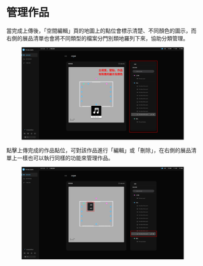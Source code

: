 # 管理作品

當完成上傳後，「空間編輯」頁的地圖上的點位會標示清楚、不同顏色的圖示，而右側的展品清單也會將不同類型的檔案分門別類地羅列下來，協助分類管理。

<figure><img src="../.gitbook/assets/Frame 44.png" alt=""><figcaption></figcaption></figure>

點擊上傳完成的作品點位，可對該作品進行「編輯」或「刪除」，在右側的展品清單上一樣也可以執行同樣的功能來管理作品。

<figure><img src="../.gitbook/assets/Frame 45.png" alt=""><figcaption></figcaption></figure>

